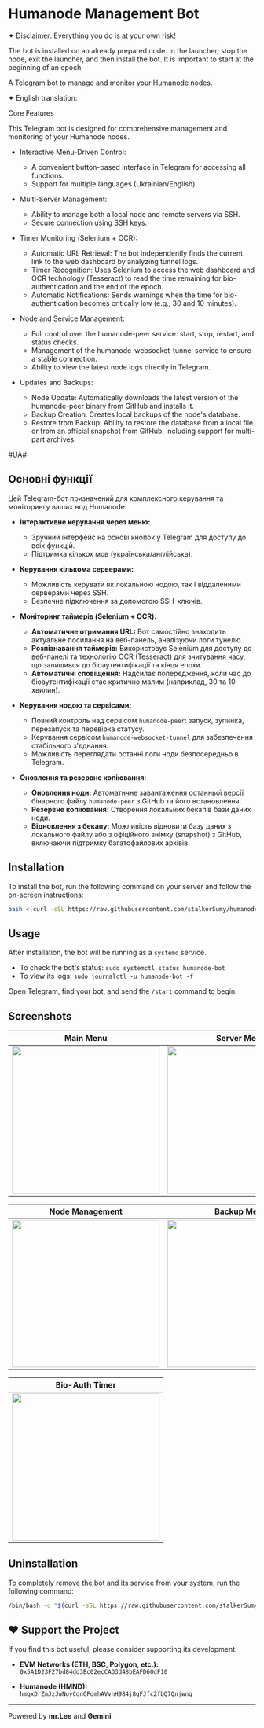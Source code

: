 # Humanode Management Bot
✦ Disclaimer: Everything you do is at your own risk!

  The bot is installed on an already prepared node. In the launcher, stop the node, exit the launcher, and then install the bot. It is
  important to start at the beginning of an epoch.

A Telegram bot to manage and monitor your Humanode nodes.

✦ English translation:

  Core Features

  This Telegram bot is designed for comprehensive management and monitoring of your Humanode nodes.

   * Interactive Menu-Driven Control:
       * A convenient button-based interface in Telegram for accessing all functions.
       * Support for multiple languages (Ukrainian/English).

   * Multi-Server Management:
       * Ability to manage both a local node and remote servers via SSH.
       * Secure connection using SSH keys.

   * Timer Monitoring (Selenium + OCR):
       * Automatic URL Retrieval: The bot independently finds the current link to the web dashboard by analyzing tunnel logs.
       * Timer Recognition: Uses Selenium to access the web dashboard and OCR technology (Tesseract) to read the time remaining for
         bio-authentication and the end of the epoch.
       * Automatic Notifications: Sends warnings when the time for bio-authentication becomes critically low (e.g., 30 and 10 minutes).

   * Node and Service Management:
       * Full control over the humanode-peer service: start, stop, restart, and status checks.
       * Management of the humanode-websocket-tunnel service to ensure a stable connection.
       * Ability to view the latest node logs directly in Telegram.

   * Updates and Backups:
       * Node Update: Automatically downloads the latest version of the humanode-peer binary from GitHub and installs it.
       * Backup Creation: Creates local backups of the node's database.
       * Restore from Backup: Ability to restore the database from a local file or from an official snapshot from GitHub, including support for
         multi-part archives.


#UA#
## Основні функції

Цей Telegram-бот призначений для комплексного керування та моніторингу ваших нод Humanode.

*   **Інтерактивне керування через меню:**
    *   Зручний інтерфейс на основі кнопок у Telegram для доступу до всіх функцій.
    *   Підтримка кількох мов (українська/англійська).

*   **Керування кількома серверами:**
    *   Можливість керувати як локальною нодою, так і віддаленими серверами через SSH.
    *   Безпечне підключення за допомогою SSH-ключів.

*   **Моніторинг таймерів (Selenium + OCR):**
    *   **Автоматичне отримання URL:** Бот самостійно знаходить актуальне посилання на веб-панель, аналізуючи логи тунелю.
    *   **Розпізнавання таймерів:** Використовує Selenium для доступу до веб-панелі та технологію OCR (Tesseract) для зчитування часу, що залишився до біоаутентифікації та кінця епохи.
    *   **Автоматичні сповіщення:** Надсилає попередження, коли час до біоаутентифікації стає критично малим (наприклад, 30 та 10 хвилин).

*   **Керування нодою та сервісами:**
    *   Повний контроль над сервісом `humanode-peer`: запуск, зупинка, перезапуск та перевірка статусу.
    *   Керування сервісом `humanode-websocket-tunnel` для забезпечення стабільного з'єднання.
    *   Можливість переглядати останні логи ноди безпосередньо в Telegram.

*   **Оновлення та резервне копіювання:**
    *   **Оновлення ноди:** Автоматичне завантаження останньої версії бінарного файлу `humanode-peer` з GitHub та його встановлення.
    *   **Резервне копіювання:** Створення локальних бекапів бази даних ноди.
    *   **Відновлення з бекапу:** Можливість відновити базу даних з локального файлу або з офіційного знімку (snapshot) з GitHub, включаючи підтримку багатофайлових архівів.

## Installation

To install the bot, run the following command on your server and follow the on-screen instructions:

```bash
bash <(curl -sSL https://raw.githubusercontent.com/stalkerSumy/humanode-telegram-bot/main/install.sh)
```

## Usage

After installation, the bot will be running as a `systemd` service.

- To check the bot's status: `sudo systemctl status humanode-bot`
- To view its logs: `sudo journalctl -u humanode-bot -f`

Open Telegram, find your bot, and send the `/start` command to begin.

## Screenshots

| Main Menu | Server Menu |
| :---: | :---: |
| <img src="screenshots/photo_1_2025-07-30_14-06-47.jpg" width="300"> | <img src="screenshots/photo_2_2025-07-30_14-06-47.jpg" width="300"> |

| Node Management | Backup Menu |
| :---: | :---: |
| <img src="screenshots/photo_3_2025-07-30_14-06-47.jpg" width="300"> | <img src="screenshots/photo_4_2025-07-30_14-06-47.jpg" width="300"> |

| Bio-Auth Timer |
| :---: |
| <img src="screenshots/photo_5_2025-07-30_14-06-58.jpg" width="300"> |


## Uninstallation

To completely remove the bot and its service from your system, run the following command:

```bash
/bin/bash -c "$(curl -sSL https://raw.githubusercontent.com/stalkerSumy/humanode-telegram-bot/main/uninstall.sh)"
```

## ❤️ Support the Project

If you find this bot useful, please consider supporting its development:

- **EVM Networks (ETH, BSC, Polygon, etc.):**
  `0x5A1D23F27bd84dd3Bc02ecCAD3d48bEAFD60dF10`

- **Humanode (HMND):**
  `hmqxDrZmJzJwNoyCdnGFdmhAVvnH984j8gFJfc2fbQ7Qnjwnq`

---
Powered by **mr.Lee** and **Gemini**